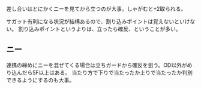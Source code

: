 差し合いはとにかくニーを見てから立つのが大事。しゃがむと+2取られる。

サガット有利になる状況が結構あるので、割り込みポイントは覚えないといけない。
割り込みポイントというよりは、立ったら確反、ということが多い。

## ニー

連携の締めにニーを混ぜてくる場合は立ちガードから確反を狙う。OD以外がめり込んだら5F以上はある。
当たり方で下りで当たったか上りで当たったか判別できるようにするのも大事。
